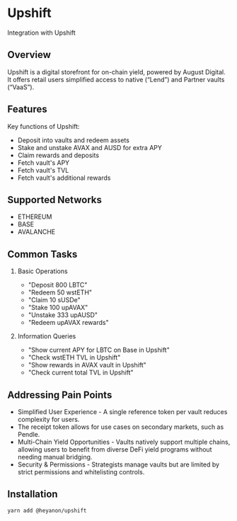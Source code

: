 # Upshift

Integration with Upshift


## Overview

Upshift is a digital storefront for on-chain yield, powered by August Digital.
It offers retail users simplified access to native (“Lend”) and Partner vaults (“VaaS”).

## Features

Key functions of Upshift:
- Deposit into vaults and redeem assets
- Stake and unstake AVAX and AUSD for extra APY
- Claim rewards and deposits
- Fetch vault's APY
- Fetch vault's TVL
- Fetch vault's additional rewards

## Supported Networks

- ETHEREUM
- BASE
- AVALANCHE

## Common Tasks

1. Basic Operations
   - "Deposit 800 LBTC"
   - "Redeem 50 wstETH"
   - "Claim 10 sUSDe"
   - "Stake 100 upAVAX"
   - "Unstake 333 upAUSD"
   - "Redeem upAVAX rewards"

2. Information Queries
   - "Show current APY for LBTC on Base in Upshift"
   - "Check wstETH TVL in Upshift"
   - "Show rewards in AVAX vault in Upshift"
   - "Check current total TVL in Upshift"


## Addressing Pain Points

- Simplified User Experience - A single reference token per vault reduces complexity for users.
- The receipt token allows for use cases on secondary markets, such as Pendle.
- Multi-Chain Yield Opportunities - Vaults natively support multiple chains, allowing users to benefit from diverse DeFi yield programs without needing manual bridging.
- Security & Permissions - Strategists manage vaults but are limited by strict permissions and whitelisting controls.

## Installation

```bash
yarn add @heyanon/upshift
```
